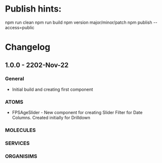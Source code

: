 # Publish hints:

npm run clean
npm run build
npm version major/minor/patch
npm publish --access=public

# Changelog

## 1.0.0 - 2202-Nov-22

### General

- Initial build and creating first component

### ATOMS

- FPSAgeSlider - New component for creating Slider Filter for Date Columns.  Created initially for Drilldown

### MOLECULES

### SERVICES

### ORGANISIMS